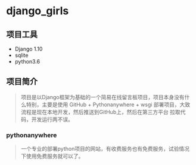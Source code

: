 # django_girls
## 项目工具
* Django 1.10
* sqlite
* python3.6
## 项目简介
> 项目是以Django框架为基础的一个简易在线留言板项目，项目本身没有什么特别，主要是使用
GitHub + Pythonanywhere + wsgi 部署项目，大致流程是现在本地开发，然后推送到GitHub上，然后在第三方平台
拉取代码，开发运行两不误。

### pythonanywhere
> 一个专业的部署python项目的网站，有收费服务也有免费服务，试验情况下使用免费服务就可以了。
